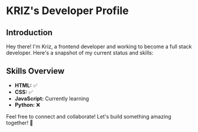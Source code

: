 # KRIZ's Developer Profile

## Introduction
Hey there! I'm Kriz, a frontend developer and working to become a full stack developer. Here's a snapshot of my current status and skills:

## Skills Overview
- **HTML:** ✅
- **CSS:** ✅
- **JavaScript:** Currently learning
- **Python:** ❌

Feel free to connect and collaborate! Let's build something amazing together! 🚀
